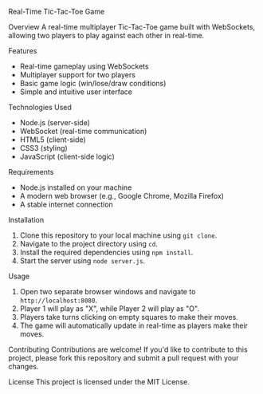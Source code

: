 Real-Time Tic-Tac-Toe Game


Overview
A real-time multiplayer Tic-Tac-Toe game built with WebSockets, allowing two players to play against each other in real-time.


Features
- Real-time gameplay using WebSockets
- Multiplayer support for two players
- Basic game logic (win/lose/draw conditions)
- Simple and intuitive user interface


Technologies Used
- Node.js (server-side)
- WebSocket (real-time communication)
- HTML5 (client-side)
- CSS3 (styling)
- JavaScript (client-side logic)


Requirements
- Node.js installed on your machine
- A modern web browser (e.g., Google Chrome, Mozilla Firefox)
- A stable internet connection


Installation
1. Clone this repository to your local machine using `git clone`.
2. Navigate to the project directory using `cd`.
3. Install the required dependencies using `npm install`.
4. Start the server using `node server.js`.


Usage
1. Open two separate browser windows and navigate to `http://localhost:8080`.
2. Player 1 will play as "X", while Player 2 will play as "O".
3. Players take turns clicking on empty squares to make their moves.
4. The game will automatically update in real-time as players make their moves.


Contributing
Contributions are welcome! If you'd like to contribute to this project, please fork this repository and submit a pull request with your changes.


License
This project is licensed under the MIT License. 
